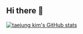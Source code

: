 ## Hi there 👋

[![taejung kim's GitHub stats](https://github-readme-stats.vercel.app/api?username=imtaejugkim)](https://github.com/imtaejugkim/github-readme-stats)
<!--
**imtaejugkim/imtaejugkim** is a ✨ _special_ ✨ repository because its `README.md` (this file) appears on your GitHub profile.

Here are some ideas to get you started:

- 🔭 I’m currently working on ...
- 🌱 I’m currently learning ...
- 👯 I’m looking to collaborate on ...
- 🤔 I’m looking for help with ...
- 💬 Ask me about ...
- 📫 How to reach me: ...
- 😄 Pronouns: ...
- ⚡ Fun fact: ...
-->

